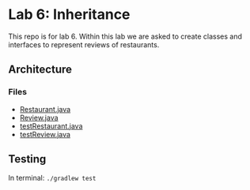 # Lab 6: Inheritance

This repo is for lab 6. Within this lab we are asked to create classes and interfaces to represent reviews of restaurants.


## Architecture
  ### Files
  * [Restaurant.java](./src/main/java/inheritance/Restaurant.java)
  * [Review.java](./src/main/java/inheritance/Review.java)
  * [testRestaurant.java](./src/test/java/inheritance/RestuarantTest.java)
  * [testReview.java](./src/test/java/inheritance/ReviewTest.java)

## Testing
In terminal: `./gradlew test`

